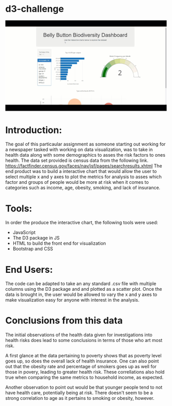 # d3-challenge

![Demo](https://github.com/dborowski16/Belly-Button-Biodiversity/blob/master/static/Images/BBD%20demo.gif?raw=true)

# Introduction:
The goal of this particaular assignment as someone starting out working for a newspaper tasked with working on data visualization, was to take in health data along with some demographics to asses the risk factors to ones health.  The data set provided is census data from the following link.  https://factfinder.census.gov/faces/nav/jsf/pages/searchresults.xhtml
The end product was to build a interactive chart that would allow the user to select multiple x and y axes to plot the metrics for analysis to asses which factor and groups of people would be more at risk when it comes to categories such as income, age, obesity, smoking, and lack of insurance.

# Tools:
In order the produce the interactive chart, the following tools were used:
- JavaScript
- The D3 package in JS
- HTML to build the front end for visualization
- Bootstrap and CSS

# End Users:
The code can be adapted to take an any standard .csv file with multiple columns using the D3 package and and plotted as a scatter plot.  Once the data is brought in, the user would be allowed to vary the x and y axes to make visualization easy for anyone with interest in the analysis.

# Conclusions from this data
The initial observations of the health data given for investigations into health risks does lead to some conclusions in terms of those who art most risk.

A first glance at the data pertaining to poverty shows that as poverty level goes up, so does the overall lack of health insurance. One can also point out that the obesity rate and percentage of smokers goes up as well for those in povery, leading to greater health risk.  These correllations also hold true when comparing the same metrics to household income, as expected.

Another observation to point out would be that younger people tend to not have health care, potentially being at risk. There doesn't seem to be a strong correlation to age as it pertains to smoking or obesity, however.
